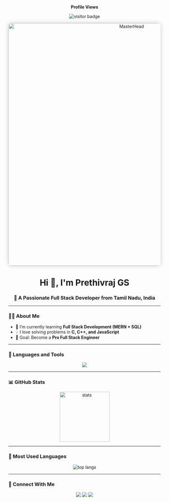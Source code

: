 <!-- Profile Views -->
<p align="center"><b>Profile Views</b></p>
<p align="center">
  <img src="https://komarev.com/ghpvc/?username=PrethivrajGS&label=PROFILE+VIEWS&color=blue&style=for-the-badge" alt="visitor badge"/>
</p>

<!-- Master Head Image -->
<p align="center">
  <a href="https://github.com/PrethivrajGS">
    <img src="https://media.giphy.com/media/qgQUggAC3Pfv687qPC/giphy.gif" alt="MasterHead" width="800" style="border-radius: 10px; box-shadow: 0px 0px 15px rgba(0,0,0,0.2);" />
  </a>
</p>

<h1 align="center">Hi 👋, I'm Prethivraj GS</h1>
<h3 align="center">🚀 A Passionate Full Stack Developer from Tamil Nadu, India</h3>

---

### 👨‍💻 About Me
- 🌱 I’m currently learning **Full Stack Development (MERN + SQL)**  
- 💡 I love solving problems in **C, C++, and JavaScript**  
- 🎯 Goal: Become a **Pro Full Stack Engineer**  

---

### 🚀 Languages and Tools
<p align="center"> 
  <img src="https://skillicons.dev/icons?i=html,css,js,react,nodejs,express,mongodb,mysql,cpp,c,git,github,vscode,linux" />
</p>

---

### 📊 GitHub Stats
<p align="center">
  <img src="https://github-readme-stats.vercel.app/api?username=PrethivrajGS&show_icons=true&theme=tokyonight" alt="stats" height="165"/>
  
</p>

---

### 🌟 Most Used Languages
<p align="center">
  <img src="https://github-readme-stats.vercel.app/api/top-langs/?username=PrethivrajGS&layout=compact&theme=tokyonight" alt="top langs"/>
</p>

---

### 🤝 Connect With Me
<p align="center">
  <a href="https://linkedin.com/in/prethivrajgs" target="_blank"><img src="https://skillicons.dev/icons?i=linkedin" /></a>
  <a href="https://github.com/PrethivrajGS" target="_blank"><img src="https://skillicons.dev/icons?i=github" /></a>
  <a href="mailto:prithivi2303@gmail.com" target="_blank"><img src="https://skillicons.dev/icons?i=gmail" /></a>
</p>
